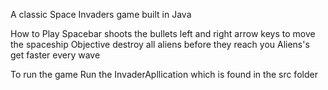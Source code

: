 A classic Space Invaders game built in Java

How to Play
Spacebar shoots the bullets
left and right arrow keys to move the spaceship 
Objective destroy all aliens before they reach you 
Aliens's get faster every wave

To run the game 
Run the InvaderApllication which is found in the src folder
